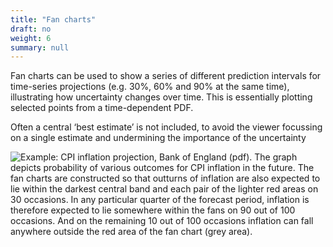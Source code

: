 ```yaml
---
title: "Fan charts"
draft: no
weight: 6
summary: null
---
```


Fan charts can be used to show a series of different prediction intervals for time-series projections (e.g. 30%, 60% and 90% at the same time), illustrating how uncertainty changes over time. This is essentially plotting selected points from a time-dependent PDF.

Often a central ‘best estimate’ is not included, to avoid the viewer focussing on a single estimate and undermining the importance of the uncertainty

![Example: [CPI inflation projection, Bank of England (pdf)](https://www.bankofengland.co.uk/-/media/boe/files/inflation-report/2019/may/inflation-report-may-2019.pdf?la=en&hash=D4985F6D513BF04EB81A28C53F6DB0CFB8CC09FB). The graph depicts probability of various outcomes for CPI inflation in the future. The fan charts are constructed so that outturns of inflation are also expected to lie within the darkest central band and each pair of the lighter red areas on 30 occasions. In any particular quarter of the forecast period, inflation is therefore expected to lie somewhere within the fans on 90 out of 100 occasions. And on the remaining 10 out of 100 occasions inflation can fall anywhere outside the red area of the fan chart (grey area).](images/fan_chart.png)
